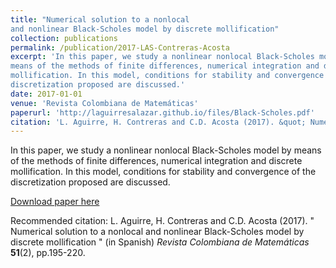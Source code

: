 ```yaml
---
title: "Numerical solution to a nonlocal
and nonlinear Black-Scholes model by discrete mollification"
collection: publications
permalink: /publication/2017-LAS-Contreras-Acosta
excerpt: 'In this paper, we study a nonlinear nonlocal Black-Scholes model by
means of the methods of finite differences, numerical integration and discrete
mollification. In this model, conditions for stability and convergence of the
discretization proposed are discussed.'
date: 2017-01-01
venue: 'Revista Colombiana de Matemáticas'
paperurl: 'http://laguirresalazar.github.io/files/Black-Scholes.pdf'
citation: 'L. Aguirre, H. Contreras and C.D. Acosta (2017). &quot; Numerical solution to a nonlocal and nonlinear Black-Scholes model by discrete mollification &quot; (in Spanish); <i>Revista Colombiana de Matemáticas</i> <b>51</b>(2), pp.195-220.'
---
```

In this paper, we study a nonlinear nonlocal Black-Scholes model by
means of the methods of finite differences, numerical integration and discrete
mollification. In this model, conditions for stability and convergence of the
discretization proposed are discussed.

[Download paper here](http://laguirresalazar.github.io/files/Black-Scholes.pdf)

Recommended citation: L. Aguirre, H. Contreras and C.D. Acosta (2017). &quot; Numerical solution to a nonlocal and nonlinear Black-Scholes model by discrete mollification &quot; (in Spanish) <i>Revista Colombiana de Matemáticas</i> <b>51</b>(2), pp.195-220.


